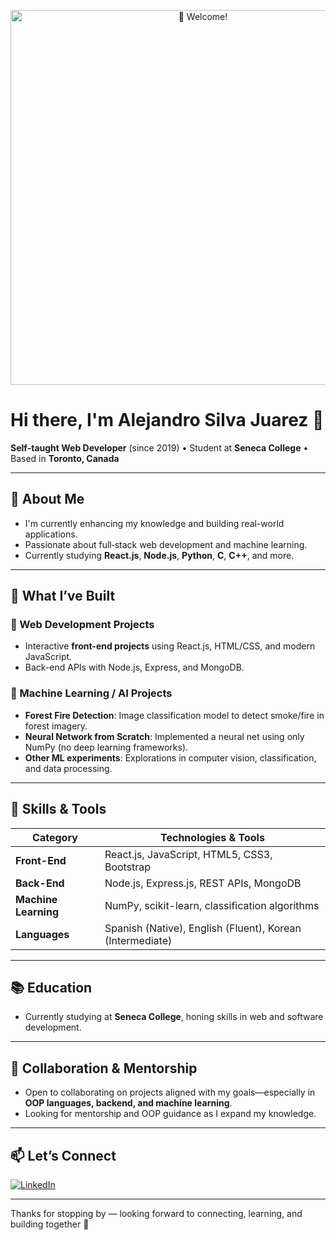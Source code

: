 <!-- Banner -->
<p align="center">
  <img src="https://your-animated-gif-or-banner.gif" alt="👋 Welcome!" width="600"/>
</p>

# Hi there, I'm **Alejandro Silva Juarez** 👋

**Self‑taught Web Developer** (since 2019) • Student at **Seneca College** • Based in **Toronto, Canada**

---

## 🔭 About Me
- I'm currently enhancing my knowledge and building real-world applications.
- Passionate about full‑stack web development and machine learning.
- Currently studying **React.js**, **Node.js**, **Python**, **C**, **C++**, and more.

---

## 💼 What I’ve Built

### 🔹 Web Development Projects
- Interactive **front-end projects** using React.js, HTML/CSS, and modern JavaScript.
- Back-end APIs with Node.js, Express, and MongoDB.

### 🔹 Machine Learning / AI Projects
- **Forest Fire Detection**: Image classification model to detect smoke/fire in forest imagery.
- **Neural Network from Scratch**: Implemented a neural net using only NumPy (no deep learning frameworks).
- **Other ML experiments**: Explorations in computer vision, classification, and data processing.

---

## 🧠 Skills & Tools

| Category         | Technologies & Tools                             |
|------------------|--------------------------------------------------|
| **Front-End**    | React.js, JavaScript, HTML5, CSS3, Bootstrap     |
| **Back-End**     | Node.js, Express.js, REST APIs, MongoDB          |
| **Machine Learning** | NumPy, scikit-learn, classification algorithms |
| **Languages**    | Spanish (Native), English (Fluent), Korean (Intermediate) |

---

## 📚 Education
- Currently studying at **Seneca College**, honing skills in web and software development.

---

## 🤝 Collaboration & Mentorship
- Open to collaborating on projects aligned with my goals—especially in **OOP languages, backend, and machine learning**.
- Looking for mentorship and OOP guidance as I expand my knowledge.

---

## 📫 Let’s Connect
[![LinkedIn](https://img.shields.io/badge/linkedin-Connect-blue?style=flat&logo=linkedin)](https://www.linkedin.com/in/alejandro-silva-juarez-9bb00621b)

---

Thanks for stopping by — looking forward to connecting, learning, and building together 🙌

